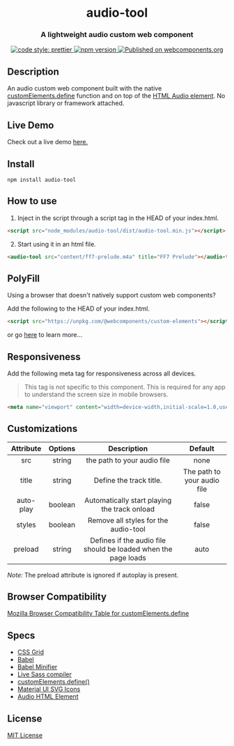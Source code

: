 <h1 align="center">audio-tool</h1>

<h3 align="center">A lightweight audio custom web component</h3>

<p align="center">
    <a href="https://prettier.io">
        <img alt="code style: prettier" src="https://img.shields.io/badge/code_style-prettier-ff69b4.svg?style=flat-square">
    </a>
    <a href="https://www.npmjs.com/package/audio-tool">
        <img alt="npm version" src="https://img.shields.io/npm/v/audio-tool.svg?style=flat-square">
    </a>
    <a href="https://www.webcomponents.org/element/audio-tool">
        <img alt="Published on webcomponents.org" src="https://img.shields.io/badge/webcomponents.org-published-blue.svg">
    </a>
</p>

## Description

An audio custom web component built with the native [customElements.define](https://developer.mozilla.org/en-US/docs/Web/API/CustomElementRegistry/define) function and on top of the [HTML Audio element](https://developer.mozilla.org/en-US/docs/Web/HTML/Element/audio). No javascript library or framework attached.

## Live Demo

Check out a live demo [here.](http://www.kevinmlogan.com/audio-tool/)

## Install

```
npm install audio-tool
```

## How to use

1. Inject in the script through a script tag in the HEAD of your index.html.

```html
<script src="node_modules/audio-tool/dist/audio-tool.min.js"></script>
```

2. Start using it in an html file.

<!--
```html
<custom-element-demo>
  <template>
    <script src="https://unpkg.com/@webcomponents/custom-elements"></script>
    <script src="dist/audio-tool.min.js"></script>
  </template>
</custom-element-demo>
```
-->

```html
<audio-tool src="content/ff7-prelude.m4a" title="FF7 Prelude"></audio-tool>
```

## PolyFill

Using a browser that doesn't natively support custom web components?

Add the following to the HEAD of your index.html.

```html
<script src="https://unpkg.com/@webcomponents/custom-elements"></script>
```

or go [here](https://github.com/webcomponents/custom-elements) to learn more...

## Responsiveness

Add the following meta tag for responsiveness across all devices.

> This tag is not specific to this component. This is required for any app to understand the screen size in mobile browsers.

```html
<meta name="viewport" content="width=device-width,initial-scale=1.0,user-scalable=yes" />
```

## Customizations

| Attribute | Options |                          Description                           |           Default           |
| :-------: | :-----: | :------------------------------------------------------------: | :-------------------------: |
|    src    | string  |                  the path to your audio file                   |            none             |
|   title   | string  |                    Define the track title.                     | The path to your audio file |
| auto-play | boolean |          Automatically start playing the track onload          |            false            |
|  styles   | boolean |              Remove all styles for the audio-tool              |            false            |
|  preload  | string  | Defines if the audio file should be loaded when the page loads |            auto             |

_Note:_ The preload attribute is ignored if autoplay is present.

## Browser Compatibility

[Mozilla Browser Compatibility Table for customElements.define](https://developer.mozilla.org/en-US/docs/Web/API/CustomElementRegistry/define#Browser_compatibility)

## Specs

- [CSS Grid](https://css-tricks.com/snippets/css/complete-guide-grid/)
- [Babel](https://babeljs.io/)
- [Babel Minifier](https://github.com/babel/minify#readme)
- [Live Sass compiler](https://marketplace.visualstudio.com/items?itemName=ritwickdey.live-sass)
- [customElements.define()](https://developer.mozilla.org/en-US/docs/Web/API/CustomElementRegistry/define)
- [Material UI SVG Icons](https://www.materialui.co/icons)
- [Audio HTML Element](https://developer.mozilla.org/en-US/docs/Web/HTML/Element/audio)

## License

[MIT License](https://github.com/kevinlogan94/audio-tool/blob/master/README.md)
